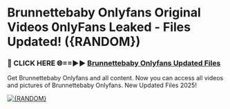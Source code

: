 # Brunnettebaby Onlyfans Original Videos 0nlyFans Leaked - Files Updated! ({RANDOM})

<h3>🔴 CLICK HERE 🌐==►► <a href="https://betterlinks.top/A2PfLJ" rel="nofollow">Brunnettebaby Onlyfans Updated Files</a></h3>

Get Brunnettebaby Onlyfans and all content. Now you can access all videos and pictures of Brunnettebaby Onlyfans. New Updated Files 2025!

[![{RANDOM}](https://i.imgur.com/ppqm5kG.gif)](https://betterlinks.top/A2PfLJ)